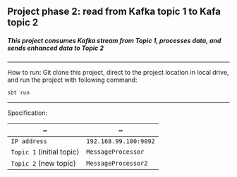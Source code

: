 ## Project phase 2: read from Kafka topic 1 to Kafa topic 2 

##### This project consumes Kafka stream from Topic 1, processes data, and sends enhanced data to Topic 2 
---
How to run:
Git clone this project, direct to the project location in local drive, and run the project with following command:
```scala
sbt run
```
---
Specification:

| ~ | ~ |
| --- | --- |
| `IP address` | `192.168.99.100:9092` |
| `Topic 1` (initial topic) | `MessageProcessor` |
| `Topic 2` (new topic) | `MessageProcessor2` |
